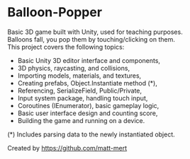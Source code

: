 # Balloon-Popper
Basic 3D game built with Unity, used for teaching purposes.  
Balloons fall, you pop them by touching/clicking on them.  
This project covers the following topics:
- Basic Unity 3D editor interface and components,
- 3D physics, raycasting, and collisions,
- Importing models, materials, and textures,
- Creating prefabs, Object.Instantiate method (*),
- Referencing, SerializeField, Public/Private,
- Input system package, handling touch input,
- Coroutines (IEnumerator), basic gameplay logic,
- Basic user interface design and counting score,
- Building the game and running on a device.

(*) Includes parsing data to the newly instantiated object.

Created by https://github.com/matt-mert
